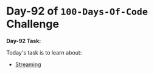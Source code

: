 # Day-92 of `100-Days-Of-Code` Challenge

**Day-92 Task:**

Today's task is to learn about:
 
- [Streaming](https://nextjs.org/learn/dashboard-app/streaming)